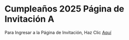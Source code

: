 # Cumpleaños 2025 Página de Invitación A
Para Ingresar a la Página de Invitación, Haz Clic [Aquí](google.com)
